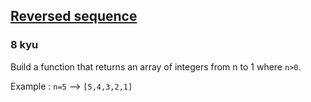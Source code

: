 <h2><a href=https://www.codewars.com/kata/5a00e05cc374cb34d100000d/train/python target="_blank">Reversed sequence</a></h2><h3>8 kyu</h3><p>Build a function that returns an array of integers from n to 1 where <code>n&gt;0</code>.</p><p>Example : <code>n=5</code> --&gt; <code>[5,4,3,2,1]</code></p>